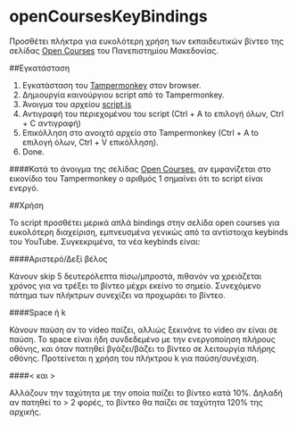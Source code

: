 # openCoursesKeyBindings
Προσθέτει πλήκτρα για ευκολότερη χρήση των εκπαιδευτικών βίντεο της σελίδας [Open Courses](http://opencourses.uom.gr) του Πανεπιστημίου Μακεδονίας.

##Εγκατάσταση

1. Εγκατάσταση του [Tampermonkey](https://www.tampermonkey.net/) στον browser.
2. Δημιουργία καινούργιου script από το Tampermonkey.
3. Άνοιγμα του αρχείου [script.js](https://github.com/Tsiou/openCoursesKeyBindings/blob/master/script.js)
4. Αντιγραφή του περιεχομένου του script (Ctrl + A to επιλογή όλων, Ctrl + C αντιγραφή)
5. Επικόλληση στο ανοιχτό αρχείο στο Tampermonkey (Ctrl + A to επιλογή όλων, Ctrl + V επικόλληση).
6. Done.

####Κατά το άνοιγμα της σελίδας [Open Courses](http://opencourses.uom.gr), αν εμφανίζεται στο εικονίδιο του Tampermonkey ο αριθμός 1 σημαίνει ότι το script είναι ενεργό.

##Χρήση

Το script προσθέτει μερικά απλά bindings στην σελίδα open courses για ευκολότερη διαχείριση, εμπνευσμένα γενικώς από τα αντίστοιχα keybinds του YouTube.
Συγκεκριμένα, τα νέα keybinds είναι:

####Αριστερό/Δεξί βέλος

Κάνουν skip 5 δευτερόλεπτα πίσω/μπροστά, πιθανόν να χρειάζεται χρόνος για να τρέξει το βίντεο μέχρι εκείνο το σημείο.
Συνεχόμενο πάτημα των πλήκτρων συνεχίζει να προχωράει το βίντεο.

####Space ή k

Κάνουν παύση αν το video παίζει, αλλιώς ξεκινάνε το video αν είναι σε παύση.
Το space είναι ήδη συνδεδεμένο με την ενεργοποίηση πλήρους οθόνης, και όταν πατηθεί βγάζει/βάζει το βίντεο σε λειτουργία πλήρης οθόνης. 
Προτείνεται η χρήση του πλήκτρου k για παύση/συνέχιση.

####< και >

Αλλάζουν την ταχύτητα με την οποία παίζει το βίντεο κατά 10%.
Δηλαδή αν πατηθεί το > 2 φορές, το βίντεο θα παίζει σε ταχύτητα 120% της αρχικής.
